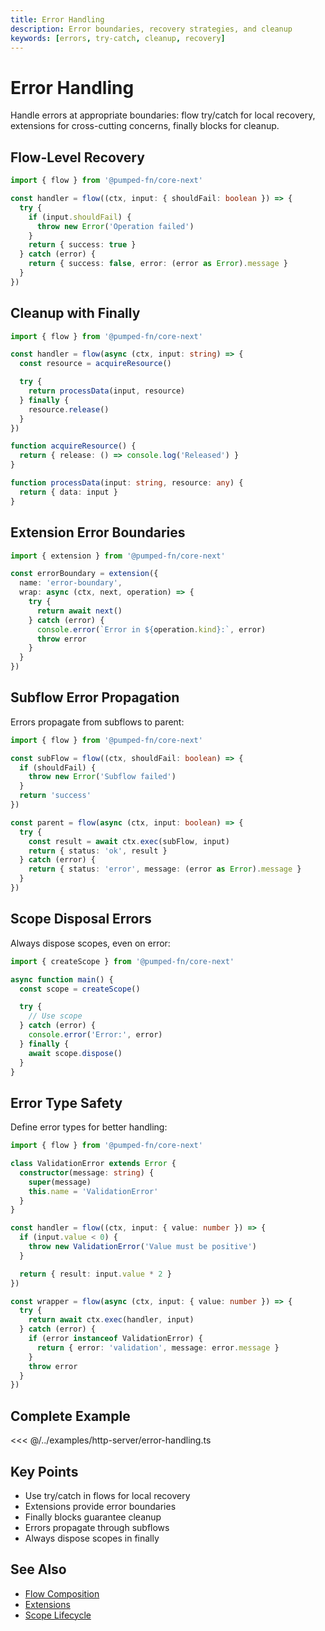```yaml
---
title: Error Handling
description: Error boundaries, recovery strategies, and cleanup
keywords: [errors, try-catch, cleanup, recovery]
---
```


# Error Handling

Handle errors at appropriate boundaries: flow try/catch for local recovery, extensions for cross-cutting concerns, finally blocks for cleanup.

## Flow-Level Recovery

```ts twoslash
import { flow } from '@pumped-fn/core-next'

const handler = flow((ctx, input: { shouldFail: boolean }) => {
  try {
    if (input.shouldFail) {
      throw new Error('Operation failed')
    }
    return { success: true }
  } catch (error) {
    return { success: false, error: (error as Error).message }
  }
})
```

## Cleanup with Finally

```ts twoslash
import { flow } from '@pumped-fn/core-next'

const handler = flow(async (ctx, input: string) => {
  const resource = acquireResource()

  try {
    return processData(input, resource)
  } finally {
    resource.release()
  }
})

function acquireResource() {
  return { release: () => console.log('Released') }
}

function processData(input: string, resource: any) {
  return { data: input }
}
```

## Extension Error Boundaries

```ts twoslash
import { extension } from '@pumped-fn/core-next'

const errorBoundary = extension({
  name: 'error-boundary',
  wrap: async (ctx, next, operation) => {
    try {
      return await next()
    } catch (error) {
      console.error(`Error in ${operation.kind}:`, error)
      throw error
    }
  }
})
```

## Subflow Error Propagation

Errors propagate from subflows to parent:

```ts twoslash
import { flow } from '@pumped-fn/core-next'

const subFlow = flow((ctx, shouldFail: boolean) => {
  if (shouldFail) {
    throw new Error('Subflow failed')
  }
  return 'success'
})

const parent = flow(async (ctx, input: boolean) => {
  try {
    const result = await ctx.exec(subFlow, input)
    return { status: 'ok', result }
  } catch (error) {
    return { status: 'error', message: (error as Error).message }
  }
})
```

## Scope Disposal Errors

Always dispose scopes, even on error:

```ts twoslash
import { createScope } from '@pumped-fn/core-next'

async function main() {
  const scope = createScope()

  try {
    // Use scope
  } catch (error) {
    console.error('Error:', error)
  } finally {
    await scope.dispose()
  }
}
```

## Error Type Safety

Define error types for better handling:

```ts twoslash
import { flow } from '@pumped-fn/core-next'

class ValidationError extends Error {
  constructor(message: string) {
    super(message)
    this.name = 'ValidationError'
  }
}

const handler = flow((ctx, input: { value: number }) => {
  if (input.value < 0) {
    throw new ValidationError('Value must be positive')
  }

  return { result: input.value * 2 }
})

const wrapper = flow(async (ctx, input: { value: number }) => {
  try {
    return await ctx.exec(handler, input)
  } catch (error) {
    if (error instanceof ValidationError) {
      return { error: 'validation', message: error.message }
    }
    throw error
  }
})
```

## Complete Example

<<< @/../examples/http-server/error-handling.ts

## Key Points

- Use try/catch in flows for local recovery
- Extensions provide error boundaries
- Finally blocks guarantee cleanup
- Errors propagate through subflows
- Always dispose scopes in finally

## See Also

- [Flow Composition](./06-flow-composition.md)
- [Extensions](./09-extensions.md)
- [Scope Lifecycle](./03-scope-lifecycle.md)
